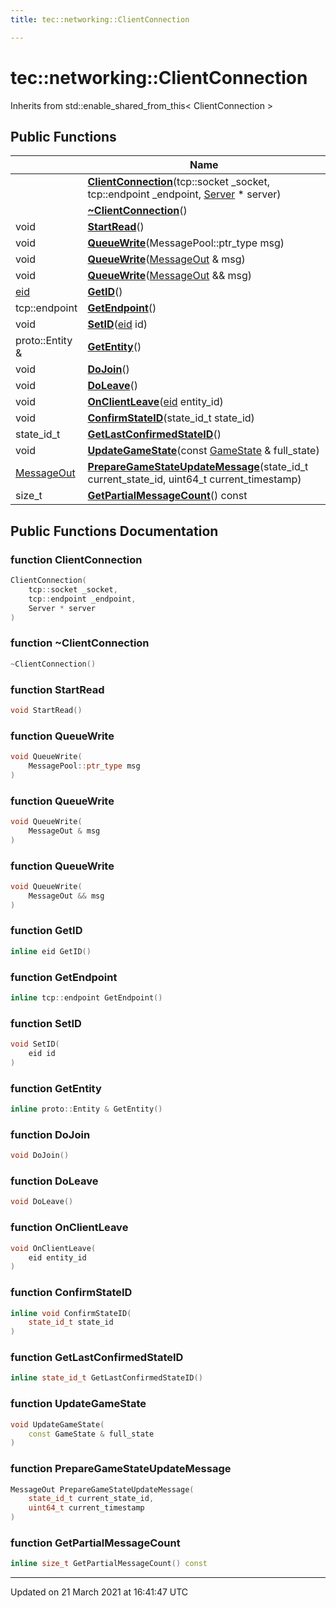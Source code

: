 ```yaml
---
title: tec::networking::ClientConnection

---
```


# tec::networking::ClientConnection



Inherits from std::enable_shared_from_this< ClientConnection >

## Public Functions

|                | Name           |
| -------------- | -------------- |
| | **[ClientConnection](/engine/Classes/classtec_1_1networking_1_1_client_connection/#function-clientconnection)**(tcp::socket _socket, tcp::endpoint _endpoint, [Server](/engine/Classes/classtec_1_1networking_1_1_server/) * server) |
| | **[~ClientConnection](/engine/Classes/classtec_1_1networking_1_1_client_connection/#function-~clientconnection)**() |
| void | **[StartRead](/engine/Classes/classtec_1_1networking_1_1_client_connection/#function-startread)**() |
| void | **[QueueWrite](/engine/Classes/classtec_1_1networking_1_1_client_connection/#function-queuewrite)**(MessagePool::ptr_type msg) |
| void | **[QueueWrite](/engine/Classes/classtec_1_1networking_1_1_client_connection/#function-queuewrite)**([MessageOut](/engine/Classes/classtec_1_1networking_1_1_message_out/) & msg) |
| void | **[QueueWrite](/engine/Classes/classtec_1_1networking_1_1_client_connection/#function-queuewrite)**([MessageOut](/engine/Classes/classtec_1_1networking_1_1_message_out/) && msg) |
| [eid](/engine/Namespaces/namespacetec/#typedef-eid) | **[GetID](/engine/Classes/classtec_1_1networking_1_1_client_connection/#function-getid)**() |
| tcp::endpoint | **[GetEndpoint](/engine/Classes/classtec_1_1networking_1_1_client_connection/#function-getendpoint)**() |
| void | **[SetID](/engine/Classes/classtec_1_1networking_1_1_client_connection/#function-setid)**([eid](/engine/Namespaces/namespacetec/#typedef-eid) id) |
| proto::Entity & | **[GetEntity](/engine/Classes/classtec_1_1networking_1_1_client_connection/#function-getentity)**() |
| void | **[DoJoin](/engine/Classes/classtec_1_1networking_1_1_client_connection/#function-dojoin)**() |
| void | **[DoLeave](/engine/Classes/classtec_1_1networking_1_1_client_connection/#function-doleave)**() |
| void | **[OnClientLeave](/engine/Classes/classtec_1_1networking_1_1_client_connection/#function-onclientleave)**([eid](/engine/Namespaces/namespacetec/#typedef-eid) entity_id) |
| void | **[ConfirmStateID](/engine/Classes/classtec_1_1networking_1_1_client_connection/#function-confirmstateid)**(state_id_t state_id) |
| state_id_t | **[GetLastConfirmedStateID](/engine/Classes/classtec_1_1networking_1_1_client_connection/#function-getlastconfirmedstateid)**() |
| void | **[UpdateGameState](/engine/Classes/classtec_1_1networking_1_1_client_connection/#function-updategamestate)**(const [GameState](/engine/Classes/structtec_1_1_game_state/) & full_state) |
| [MessageOut](/engine/Classes/classtec_1_1networking_1_1_message_out/) | **[PrepareGameStateUpdateMessage](/engine/Classes/classtec_1_1networking_1_1_client_connection/#function-preparegamestateupdatemessage)**(state_id_t current_state_id, uint64_t current_timestamp) |
| size_t | **[GetPartialMessageCount](/engine/Classes/classtec_1_1networking_1_1_client_connection/#function-getpartialmessagecount)**() const |

## Public Functions Documentation

### function ClientConnection

```cpp
ClientConnection(
    tcp::socket _socket,
    tcp::endpoint _endpoint,
    Server * server
)
```


### function ~ClientConnection

```cpp
~ClientConnection()
```


### function StartRead

```cpp
void StartRead()
```


### function QueueWrite

```cpp
void QueueWrite(
    MessagePool::ptr_type msg
)
```


### function QueueWrite

```cpp
void QueueWrite(
    MessageOut & msg
)
```


### function QueueWrite

```cpp
void QueueWrite(
    MessageOut && msg
)
```


### function GetID

```cpp
inline eid GetID()
```


### function GetEndpoint

```cpp
inline tcp::endpoint GetEndpoint()
```


### function SetID

```cpp
void SetID(
    eid id
)
```


### function GetEntity

```cpp
inline proto::Entity & GetEntity()
```


### function DoJoin

```cpp
void DoJoin()
```


### function DoLeave

```cpp
void DoLeave()
```


### function OnClientLeave

```cpp
void OnClientLeave(
    eid entity_id
)
```


### function ConfirmStateID

```cpp
inline void ConfirmStateID(
    state_id_t state_id
)
```


### function GetLastConfirmedStateID

```cpp
inline state_id_t GetLastConfirmedStateID()
```


### function UpdateGameState

```cpp
void UpdateGameState(
    const GameState & full_state
)
```


### function PrepareGameStateUpdateMessage

```cpp
MessageOut PrepareGameStateUpdateMessage(
    state_id_t current_state_id,
    uint64_t current_timestamp
)
```


### function GetPartialMessageCount

```cpp
inline size_t GetPartialMessageCount() const
```


-------------------------------

Updated on 21 March 2021 at 16:41:47 UTC